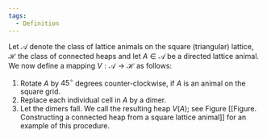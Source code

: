 ```yaml
---
tags:
  - Definition
---
```

Let $\mathcal{A}$ denote the class of lattice animals on the square (triangular) lattice, $\mathcal{H}$ the class of connected heaps and
let $A \in \mathcal{A}$ be a directed lattice animal. 
We now define a mapping $V: \mathcal{A} \to \mathcal{H}$ as follows:
1. Rotate $A$ by $45^\circ$ degrees counter-clockwise, if $A$ is an animal on the square grid.
2. Replace each individual cell in $A$ by a dimer.
3. Let the dimers fall.
We call the resulting heap $V(A)$; see Figure [[Figure. Constructing a connected heap from a square lattice animal]] for an example of this procedure.
